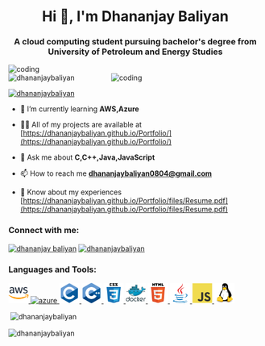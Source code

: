 <h1 align="center">Hi 👋, I'm Dhananjay Baliyan</h1>
<h3 align="center">A cloud computing student pursuing bachelor's degree from University of Petroleum and Energy Studies</h3>

<img align="left" alt="coding" width="400" src="https://media0.giphy.com/media/2IudUHdI075HL02Pkk/200.webp?cid=790b7611pp9p4x8tmicqewvwy82nkpz3jrv2i6zjugomfqmx&ep=v1_gifs_search&rid=200.webp&ct=g">

<img align="right" alt="coding" width="300" src="https://media2.giphy.com/media/HzPtbOKyBoBFsK4hyc/giphy.webp?cid=790b7611k7k7wgbu0l5uahc1x6orrgyqjmz3yzrg31vqsze9&ep=v1_gifs_search&rid=giphy.webp&ct=g">

<p align="left"> <img src="https://komarev.com/ghpvc/?username=dhananjaybaliyan&label=Profile%20views&color=0e75b6&style=flat" alt="dhananjaybaliyan" /> </p>

<p align="left"> <a href="https://github.com/ryo-ma/github-profile-trophy"><img src="https://github-profile-trophy.vercel.app/?username=dhananjaybaliyan" alt="dhananjaybaliyan" /></a> </p>

- 🌱 I’m currently learning **AWS,Azure**

- 👨‍💻 All of my projects are available at [https://dhananjaybaliyan.github.io/Portfolio/](https://dhananjaybaliyan.github.io/Portfolio/)

- 💬 Ask me about **C,C++,Java,JavaScript**

- 📫 How to reach me **dhananjaybaliyan0804@gmail.com**

- 📄 Know about my experiences [https://dhananjaybaliyan.github.io/Portfolio/files/Resume.pdf](https://dhananjaybaliyan.github.io/Portfolio/files/Resume.pdf)

<h3 align="left">Connect with me:</h3>
<p align="left">
<a href="https://linkedin.com/in/dhananjay baliyan" target="blank"><img align="center" src="https://raw.githubusercontent.com/rahuldkjain/github-profile-readme-generator/master/src/images/icons/Social/linked-in-alt.svg" alt="dhananjay baliyan" height="30" width="40" /></a>
<a href="https://www.leetcode.com/dhananjaybaliyan" target="blank"><img align="center" src="https://raw.githubusercontent.com/rahuldkjain/github-profile-readme-generator/master/src/images/icons/Social/leet-code.svg" alt="dhananjaybaliyan" height="30" width="40" /></a>
</p>

<h3 align="left">Languages and Tools:</h3>
<p align="left"> <a href="https://aws.amazon.com" target="_blank" rel="noreferrer"> <img src="https://raw.githubusercontent.com/devicons/devicon/master/icons/amazonwebservices/amazonwebservices-original-wordmark.svg" alt="aws" width="40" height="40"/> </a> <a href="https://azure.microsoft.com/en-in/" target="_blank" rel="noreferrer"> <img src="https://www.vectorlogo.zone/logos/microsoft_azure/microsoft_azure-icon.svg" alt="azure" width="40" height="40"/> </a> <a href="https://www.cprogramming.com/" target="_blank" rel="noreferrer"> <img src="https://raw.githubusercontent.com/devicons/devicon/master/icons/c/c-original.svg" alt="c" width="40" height="40"/> </a> <a href="https://www.w3schools.com/cpp/" target="_blank" rel="noreferrer"> <img src="https://raw.githubusercontent.com/devicons/devicon/master/icons/cplusplus/cplusplus-original.svg" alt="cplusplus" width="40" height="40"/> </a> <a href="https://www.w3schools.com/css/" target="_blank" rel="noreferrer"> <img src="https://raw.githubusercontent.com/devicons/devicon/master/icons/css3/css3-original-wordmark.svg" alt="css3" width="40" height="40"/> </a> <a href="https://www.docker.com/" target="_blank" rel="noreferrer"> <img src="https://raw.githubusercontent.com/devicons/devicon/master/icons/docker/docker-original-wordmark.svg" alt="docker" width="40" height="40"/> </a> <a href="https://www.w3.org/html/" target="_blank" rel="noreferrer"> <img src="https://raw.githubusercontent.com/devicons/devicon/master/icons/html5/html5-original-wordmark.svg" alt="html5" width="40" height="40"/> </a> <a href="https://www.java.com" target="_blank" rel="noreferrer"> <img src="https://raw.githubusercontent.com/devicons/devicon/master/icons/java/java-original.svg" alt="java" width="40" height="40"/> </a> <a href="https://developer.mozilla.org/en-US/docs/Web/JavaScript" target="_blank" rel="noreferrer"> <img src="https://raw.githubusercontent.com/devicons/devicon/master/icons/javascript/javascript-original.svg" alt="javascript" width="40" height="40"/> </a> <a href="https://www.linux.org/" target="_blank" rel="noreferrer"> <img src="https://raw.githubusercontent.com/devicons/devicon/master/icons/linux/linux-original.svg" alt="linux" width="40" height="40"/> </a> </p>

<p>&nbsp;<img align="center" src="https://github-readme-stats.vercel.app/api?username=dhananjaybaliyan&show_icons=true&locale=en" alt="dhananjaybaliyan" /></p>

<p><img align="center" src="https://github-readme-streak-stats.herokuapp.com/?user=dhananjaybaliyan&" alt="dhananjaybaliyan" /></p>
